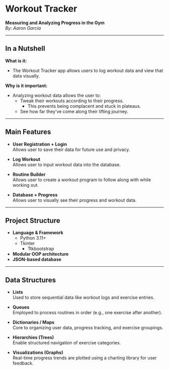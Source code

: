 # Workout Tracker
**Measuring and Analyzing Progress in the Gym**  
_By: Aaron Garcia_

---

## In a Nutshell

**What is it:**
- The Workout Tracker app allows users to log workout data and view that data visually.

**Why is it important:**
- Analyzing workout data allows the user to:
  - Tweak their workouts according to their progress.
    - This prevents being complacent and stuck in plateaus.
  - See how far they’ve come along their lifting journey.

---

## Main Features

- **User Registration + Login**  
  Allows user to save their data for future use and privacy.

- **Log Workout**  
  Allows user to input workout data into the database.

- **Routine Builder**  
  Allows user to create a workout program to follow along with while working out.

- **Database + Progress**  
  Allows user to visually see their progress and workout data.

---

## Project Structure

- **Language & Framework**
  - Python 3.11+
  - Tkinter
    - Ttkbootstrap
- **Modular OOP architecture**
- **JSON-based database**

---

## Data Structures

- **Lists**  
  Used to store sequential data like workout logs and exercise entries.

- **Queues**  
  Employed to process routines in order (e.g., one exercise after another).

- **Dictionaries / Maps**  
  Core to organizing user data, progress tracking, and exercise groupings.

- **Hierarchies (Trees)**  
  Enable structured navigation of exercise categories.

- **Visualizations (Graphs)**  
  Real-time progress trends are plotted using a charting library for user feedback.
